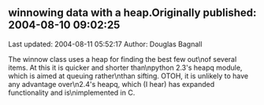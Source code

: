 ## winnowing data with a heap.Originally published: 2004-08-10 09:02:25 
Last updated: 2004-08-11 05:52:17 
Author: Douglas Bagnall 
 
The winnow class uses a heap for finding the best few out\nof several items.  At this it is quicker and shorter than\npython 2.3's heapq module, which is aimed at queuing rather\nthan sifting.  OTOH, it is unlikely to have any advantage over\n2.4's heapq, which (I hear) has expanded functionality and is\nimplemented in C.